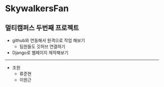 # SkywalkersFan

## 멀티캠퍼스 두번째 프로젝트
  * github와 연동해서 원격으로 작업 해보기
    * 팀원들도 깃허브 연결하기
  * Django로 웹페이지 제작해보기
---
* 조원
  * 류준현
  * 이원근
